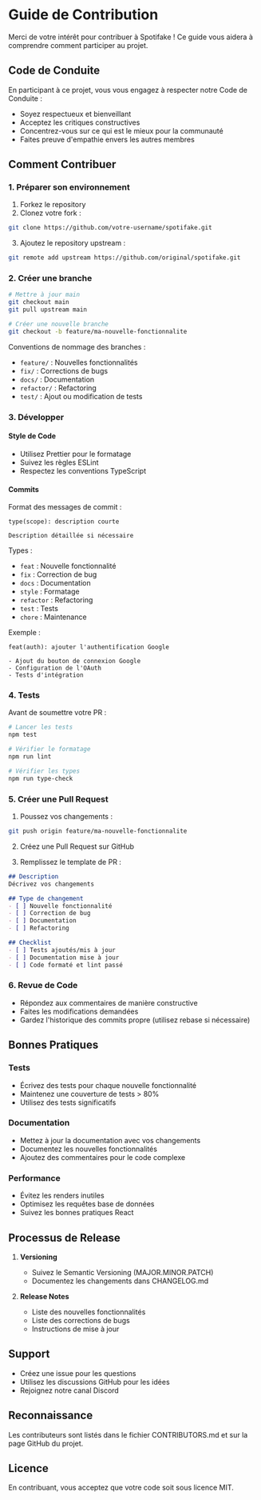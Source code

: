 # Guide de Contribution

Merci de votre intérêt pour contribuer à Spotifake ! Ce guide vous aidera à comprendre comment participer au projet.

## Code de Conduite

En participant à ce projet, vous vous engagez à respecter notre Code de Conduite :

- Soyez respectueux et bienveillant
- Acceptez les critiques constructives
- Concentrez-vous sur ce qui est le mieux pour la communauté
- Faites preuve d'empathie envers les autres membres

## Comment Contribuer

### 1. Préparer son environnement

1. Forkez le repository
2. Clonez votre fork :
```bash
git clone https://github.com/votre-username/spotifake.git
```

3. Ajoutez le repository upstream :
```bash
git remote add upstream https://github.com/original/spotifake.git
```

### 2. Créer une branche

```bash
# Mettre à jour main
git checkout main
git pull upstream main

# Créer une nouvelle branche
git checkout -b feature/ma-nouvelle-fonctionnalite
```

Conventions de nommage des branches :
- `feature/` : Nouvelles fonctionnalités
- `fix/` : Corrections de bugs
- `docs/` : Documentation
- `refactor/` : Refactoring
- `test/` : Ajout ou modification de tests

### 3. Développer

#### Style de Code

- Utilisez Prettier pour le formatage
- Suivez les règles ESLint
- Respectez les conventions TypeScript

#### Commits

Format des messages de commit :
```
type(scope): description courte

Description détaillée si nécessaire
```

Types :
- `feat` : Nouvelle fonctionnalité
- `fix` : Correction de bug
- `docs` : Documentation
- `style` : Formatage
- `refactor` : Refactoring
- `test` : Tests
- `chore` : Maintenance

Exemple :
```
feat(auth): ajouter l'authentification Google

- Ajout du bouton de connexion Google
- Configuration de l'OAuth
- Tests d'intégration
```

### 4. Tests

Avant de soumettre votre PR :

```bash
# Lancer les tests
npm test

# Vérifier le formatage
npm run lint

# Vérifier les types
npm run type-check
```

### 5. Créer une Pull Request

1. Poussez vos changements :
```bash
git push origin feature/ma-nouvelle-fonctionnalite
```

2. Créez une Pull Request sur GitHub

3. Remplissez le template de PR :
```markdown
## Description
Décrivez vos changements

## Type de changement
- [ ] Nouvelle fonctionnalité
- [ ] Correction de bug
- [ ] Documentation
- [ ] Refactoring

## Checklist
- [ ] Tests ajoutés/mis à jour
- [ ] Documentation mise à jour
- [ ] Code formaté et lint passé
```

### 6. Revue de Code

- Répondez aux commentaires de manière constructive
- Faites les modifications demandées
- Gardez l'historique des commits propre (utilisez rebase si nécessaire)

## Bonnes Pratiques

### Tests

- Écrivez des tests pour chaque nouvelle fonctionnalité
- Maintenez une couverture de tests > 80%
- Utilisez des tests significatifs

### Documentation

- Mettez à jour la documentation avec vos changements
- Documentez les nouvelles fonctionnalités
- Ajoutez des commentaires pour le code complexe

### Performance

- Évitez les renders inutiles
- Optimisez les requêtes base de données
- Suivez les bonnes pratiques React

## Processus de Release

1. **Versioning**
   - Suivez le Semantic Versioning (MAJOR.MINOR.PATCH)
   - Documentez les changements dans CHANGELOG.md

2. **Release Notes**
   - Liste des nouvelles fonctionnalités
   - Liste des corrections de bugs
   - Instructions de mise à jour

## Support

- Créez une issue pour les questions
- Utilisez les discussions GitHub pour les idées
- Rejoignez notre canal Discord

## Reconnaissance

Les contributeurs sont listés dans le fichier CONTRIBUTORS.md et sur la page GitHub du projet.

## Licence

En contribuant, vous acceptez que votre code soit sous licence MIT. 